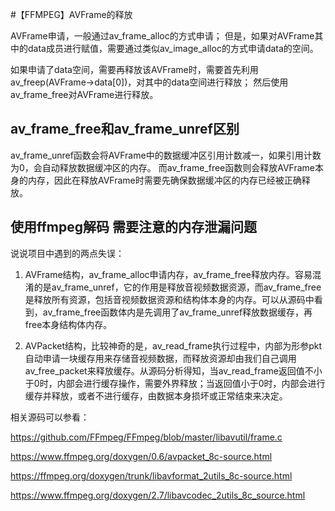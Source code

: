 #【FFMPEG】AVFrame的释放

AVFrame申请，一般通过av_frame_alloc的方式申请；
但是，如果对AVFrame其中的data成员进行赋值，需要通过类似av_image_alloc的方式申请data的空间。

如果申请了data空间，需要再释放该AVFrame时，需要首先利用av_freep(AVFrame->data[0])，对其中的data空间进行释放；
然后使用av_frame_free对AVFrame进行释放。

## av_frame_free和av_frame_unref区别

av_frame_unref函数会将AVFrame中的数据缓冲区引用计数减一，如果引用计数为0，会自动释放数据缓冲区的内存。 而av_frame_free函数则会释放AVFrame本身的内存，因此在释放AVFrame时需要先确保数据缓冲区的内存已经被正确释放。

## 使用ffmpeg解码 需要注意的内存泄漏问题

说说项目中遇到的两点失误：

1. AVFrame结构，av_frame_alloc申请内存，av_frame_free释放内存。容易混淆的是av_frame_unref，它的作用是释放音视频数据资源，而av_frame_free是释放所有资源，包括音视频数据资源和结构体本身的内存。可以从源码中看到，av_frame_free函数体内是先调用了av_frame_unref释放数据缓存，再free本身结构体内存。

2. AVPacket结构，比较神奇的是，av_read_frame执行过程中，内部为形参pkt自动申请一块缓存用来存储音视频数据，而释放资源却由我们自己调用av_free_packet来释放缓存。从源码分析得知，当av_read_frame返回值不小于0时，内部会进行缓存操作，需要外界释放；当返回值小于0时，内部会进行缓存并释放，或者不进行缓存，由数据本身损坏或正常结束来决定。

相关源码可以参看：

https://github.com/FFmpeg/FFmpeg/blob/master/libavutil/frame.c

https://www.ffmpeg.org/doxygen/0.6/avpacket_8c-source.html

https://ffmpeg.org/doxygen/trunk/libavformat_2utils_8c-source.html

https://www.ffmpeg.org/doxygen/2.7/libavcodec_2utils_8c_source.html
